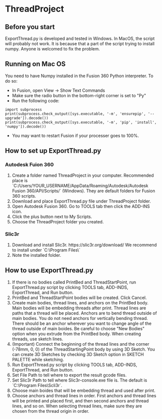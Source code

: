# ThreadProject
## Before you start
ExportThread.py is developed and tested in Windows. In MacOS, the script will probably not work. It is because that a part of the script trying to install numpy. Anyone is welcomed to fix the problem.

## Running on Mac OS
You need to have Numpy installed in the Fusion 360 Python interpreter. To do so:

* In Fusion, open View → Show Text Commands
* Make sure the radio button in the bottom-right corner is set to "Py"
* Run the following code:

```
import subprocess
print(subprocess.check_output([sys.executable, '-m', 'ensurepip', '--upgrade']).decode())
print(subprocess.check_output([sys.executable, '-m', 'pip', 'install', 'numpy']).decode())
```

* You may want to restart Fusion if your processer goes to 100%.

## How to set up ExportThread.py
### Autodesk Fuion 360
<ol>
  <li>Create a folder named ThreadProject in your computer. Recommended place is `C:/Users/YOUR_USERNAME/AppData/Roaming/Autodesk/Autodesk Fusion 360/API/Scripts/` (Windows). They are default folders for Fusion 360 scripts.</li>
  <li>Download and place ExportThread.py file under ThreadProject folder.</li>
  <li>Open Autodesk Fusion 360. Go to TOOLS tab then click the ADD-INS icon.</li>
  <li>Click the plus button next to My Scripts.</li>
  <li>Choose the ThreadProject folder you created.</li>
</ol>

### Slic3r
<ol>
  <li>Download and install Slic3r. https://slic3r.org/download/ We recommend to install under `C:\Program Files\` </li>
  <li>Note the installed folder.</li>
</ol>

## How to use ExportThread.py
<ol>
  <li>If there is no bodies called PrintBed and ThreadStartPoint, run ExportThread.py script by clicking TOOLS tab, ADD-INDS, ExportThread, and Run button. </li>
  <li>PrintBed and ThreadStartPoint bodies will be created. Click Cancel.</li>
  <li>Create main bodies, thread lines, and anchors on the PrintBed body. Main bodies will be embedding threads after print. Thread lines are paths that a thread will be placed. Anchors are to bend thread outside of main bodies. You do not need anchors for vertically bending thread. There should be an anchor wherever you want to change angle of the thread outside of main boides. Be careful to choose "New Bodies" option when you extrude from the PrintBed body. When creating threads, use sketch lines.</li>
  <li>(Important) Connect the beginning of the thread lines and the corner (-78mm, 0, 0) of the ThreadStartingPoint body by using 3D Sketch. You can create 3D Sketches by checking 3D Sketch option in SKETCH PALETTE while sketching.</li>
  <li>Run ExportThread.py script by clicking TOOLS tab, ADD-INDS, ExportThread, and Run button.</li>
  <li>Set File Path to tell where to export the result gcode files.</li>
  <li>Set Slic3r Path to tell where Slic3r-console.exe file is. The default is `C:\Program Files\Scli3r`.</li>
  <li>Choose main boides that will be embedding thread and used after print.</li>
  <li>Choose anchors and thread lines in order. First anchors and thread lines will be printed and placed first, and then second anchors and thread lines, and so on. When selecting thread lines, make sure they are chosen from the thread origin in order.</li>
</ol>
